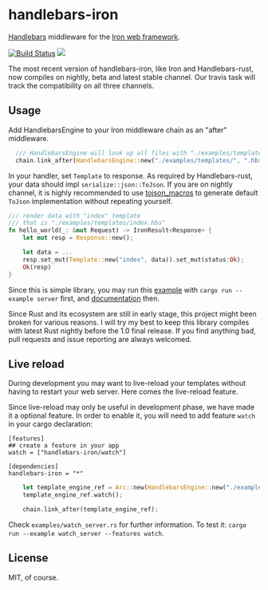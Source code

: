 handlebars-iron
===============

[Handlebars](https://github.com/sunng87/handlebars-rust) middleware
for the [Iron web framework](http://ironframework.io).

[![Build
Status](https://travis-ci.org/sunng87/handlebars-iron.svg?branch=master)](https://travis-ci.org/sunng87/handlebars-iron)
[![](http://meritbadge.herokuapp.com/handlebars-iron)](https://crates.io/crates/handlebars-iron)

The most recent version of handlebars-iron, like Iron and
Handlebars-rust, now compiles on nightly, beta and latest stable channel. Our
travis task will track the compatibility on all three channels.

## Usage

Add HandlebarsEngine to your Iron middleware chain as an "after"
middleware.

```rust
  /// HandlebarsEngine will look up all files with "./examples/templates/**/*.hbs"
  chain.link_after(HandlebarsEngine::new("./examples/templates/", ".hbs"));
```

In your handler, set `Template` to response. As required by
Handlebars-rust, your data should impl `serialize::json::ToJson`. If
you are on nightly channel, it is highly recommended to use
[tojson_macros](https://github.com/sunng87/tojson_macros) to generate
default `ToJson` implementation without repeating yourself.

```rust
/// render data with "index" template
/// that is "./examples/templates/index.hbs"
fn hello_world(_: &mut Request) -> IronResult<Response> {
    let mut resp = Response::new();

    let data = ...
    resp.set_mut(Template::new("index", data)).set_mut(status:Ok);
    Ok(resp)
}
```

Since this is simple library, you may run this
[example](https://github.com/sunng87/handlebars-iron/blob/master/examples/server.rs)
with `cargo run --example server`
first, and  [documentation](http://sunng.info/handlebars-iron/)
then.

Since Rust and its ecosystem are still in early stage, this
project might been broken for various reasons. I will try my best to
keep this library compiles with latest Rust nightly before the 1.0
final release. If you find anything bad, pull requests and issue reporting
are always welcomed.

## Live reload

During development you may want to live-reload your templates without
having to restart your web server. Here comes the live-reload
feature.

Since live-reload may only be useful in development phase, we have
made it a optional feature. In order to enable it, you will need to
add feature `watch` in your cargo declaration:

```
[features]
## create a feature in your app
watch = ["handlebars-iron/watch"]

[dependencies]
handlebars-iron = "*"
```

```rust
    let template_engine_ref = Arc::new(HandlebarsEngine::new("./examples/templates/", ".hbs"));
    template_engine_ref.watch();

    chain.link_after(template_engine_ref);
```

Check `examples/watch_server.rs` for further information. To test it:
`cargo run --example watch_server --features watch`.

## License

MIT, of course.
